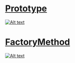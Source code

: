 # [Prototype](https://github.com/petrovRV/MiddleMarathon/blob/master/Patterns/Creational/Prototype.playground/Contents.swift)
[![Alt text](https://raw.githubusercontent.com/petrovRV/MiddleMarathon/master/Patterns/Creational/Prototype.jpg)](https://github.com/petrovRV/MiddleMarathon/blob/master/Patterns/Creational/Prototype.playground/Contents.swift)

# [FactoryMethod](https://github.com/petrovRV/MiddleMarathon/blob/master/Patterns/Creational/FactoryMethod.playground/Contents.swift)
[![Alt text](https://github.com/petrovRV/MiddleMarathon/blob/master/Patterns/images/FactoryMethod.jpg)](https://github.com/petrovRV/MiddleMarathon/blob/master/Patterns/Creational/FactoryMethod.playground/Contents.swift)

